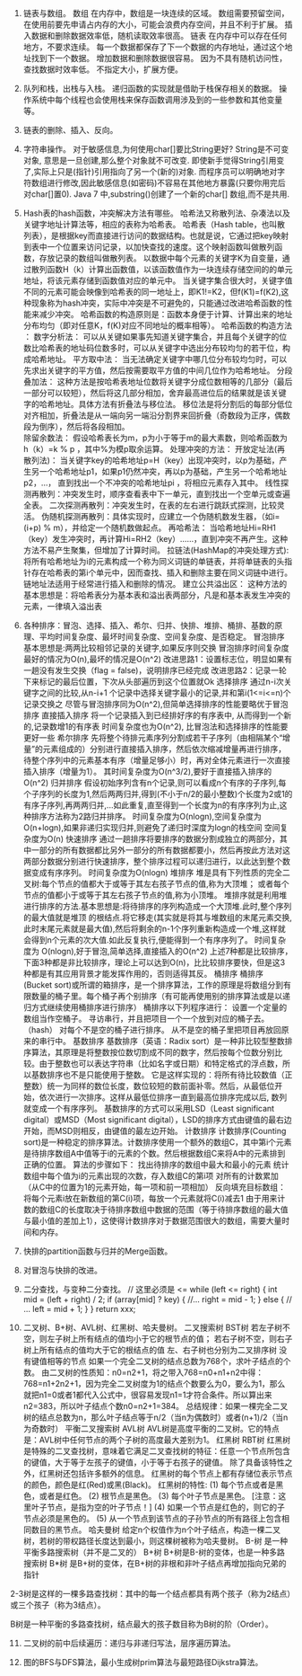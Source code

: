 ﻿1. 链表与数组。
数组
在内存中，数组是一块连续的区域。
数组需要预留空间，在使用前要先申请占内存的大小，可能会浪费内存空间，并且不利于扩展。 
插入数据和删除数据效率低，随机读取效率很高。
链表
在内存中可以存在任何地方，不要求连续。
每一个数据都保存了下一个数据的内存地址，通过这个地址找到下一个数据。
增加数据和删除数据很容易。 
因为不具有随机访问性，查找数据时效率低。
不指定大小，扩展方便。

2. 队列和栈，出栈与入栈。
递归函数的实现就是借助于栈保存相关的数据。
操作系统中每个线程也会使用栈来保存函数调用涉及到的一些参数和其他变量等。

3. 链表的删除、插入、反向。

4. 字符串操作。
对于敏感信息,为何使用char[]要比String更好?
    String是不可变对象, 意思是一旦创建,那么整个对象就不可改变. 即使新手觉得String引用变了,实际上只是(指针)引用指向了另一个(新的)对象.
    而程序员可以明确地对字符数组进行修改,因此敏感信息(如密码)不容易在其他地方暴露(只要你用完后对char[]置0).
Java 7 中,substring()创建了一个新的char[] 数组,而不是共用.

5. Hash表的hash函数，冲突解决方法有哪些。
哈希法又称散列法、杂凑法以及关键字地址计算法等，相应的表称为哈希表。
哈希表（Hash table，也叫散列表），是根据key而直接进行访问的数据结构。也就是说，它通过把key映射到表中一个位置来访问记录，以加快查找的速度。这个映射函数叫做散列函数，存放记录的数组叫做散列表。
以数据中每个元素的关键字K为自变量，通过散列函数H（k）计算出函数值，以该函数值作为一块连续存储空间的的单元地址，将该元素存储到函数值对应的单元中。
当关键字集合很大时，关键字值不同的元素可能会映像到哈希表的同一地址上，即K1!=K2，但f(K1)=f(K2),这种现象称为hash冲突，实际中冲突是不可避免的，只能通过改进哈希函数的性能来减少冲突。
哈希函数的构造原则是：函数本身便于计算、计算出来的地址分布均匀（即对任意K，f(K)对应不同地址的概率相等）。
哈希函数的构造方法 ：
数字分析法：
可以从关键如果事先知道关键字集合，并且每个关键字的位数比哈希表的地址码位数多时，可以从关键字中选出分布较均匀的若干位，构成哈希地址。
平方取中法：
当无法确定关键字中哪几位分布较均匀时，可以先求出关键字的平方值，然后按需要取平方值的中间几位作为哈希地址。
分段叠加法：
这种方法是按哈希表地址位数将关键字分成位数相等的几部分（最后一部分可以较短），然后将这几部分相加，舍弃最高进位后的结果就是该关键字的哈希地址。具体方法有折叠法与移位法。
移位法是将分割后的每部分低位对齐相加，折叠法是从一端向另一端沿分割界来回折叠（奇数段为正序，偶数段为倒序），然后将各段相加。  
除留余数法：
假设哈希表长为m，p为小于等于m的最大素数，则哈希函数为 h（k）=k  %  p ，其中%为模p取余运算。
处理冲突的方法：
开放定址法(再散列法)：
当关键字key的哈希地址p=H（key）出现冲突时，以p为基础，产生另一个哈希地址p1，如果p1仍然冲突，再以p为基础，产生另一个哈希地址p2，…，                            直到找出一个不冲突的哈希地址pi ，将相应元素存入其中。
	线性探测再散列：冲突发生时，顺序查看表中下一单元，直到找出一个空单元或查遍全表。
	二次探测再散列：冲突发生时，在表的左右进行跳跃式探测，比较灵活。
	伪随机探测再散列：具体实现时，应建立一个伪随机数发生器，（如i=(i+p) % m），并给定一个随机数做起点。
再哈希法：
当哈希地址Hi=RH1（key）发生冲突时，再计算Hi=RH2（key）……，直到冲突不再产生。这种方法不易产生聚集，但增加了计算时间。
拉链法(HashMap的冲突处理方式):
将所有哈希地址为i的元素构成一个称为同义词链的单链表，并将单链表的头指针存在哈希表的第i个单元中，因而查找、插入和删除主要在同义词链中进行。链地址法适用于经常进行插入和删除的情况。
建立公共溢出区：
这种方法的基本思想是：将哈希表分为基本表和溢出表两部分，凡是和基本表发生冲突的元素，一律填入溢出表

6. 各种排序：冒泡、选择、插入、希尔、归并、快排、堆排、桶排、基数的原理、平均时间复杂度、最坏时间复杂度、空间复杂度、是否稳定。
冒泡排序
基本思想是:两两比较相邻记录的关键字,如果反序则交换
冒泡排序时间复杂度最好的情况为O(n),最坏的情况是O(n^2) 
改进思路1：设置标志位，明显如果有一趟没有发生交换（flag = false)，说明排序已经完成
改进思路2：记录一轮下来标记的最后位置，下次从头部遍历到这个位置就Ok
选择排序
通过n-i次关键字之间的比较,从n-i+1 个记录中选择关键字最小的记录,并和第i(1<=i<=n)个记录交换之
尽管与冒泡排序同为O(n^2),但简单选择排序的性能要略优于冒泡排序
直接插入排序
将一个记录插入到已经排好序的有序表中, 从而得到一个新的,记录数增1的有序表 
时间复杂度也为O(n^2), 比冒泡法和选择排序的性能要更好一些
希尔排序
先将整个待排元素序列分割成若干子序列（由相隔某个“增量”的元素组成的）分别进行直接插入排序，然后依次缩减增量再进行排序，待整个序列中的元素基本有序（增量足够小）时，再对全体元素进行一次直接插入排序（增量为1）。
其时间复杂度为O(n^3/2),要好于直接插入排序的O(n^2)
归并排序
假设初始序列含有n个记录,则可以看成n个有序的子序列,每个子序列的长度为1,然后两两归并,得到(不小于n/2的最小整数)个长度为2或1的有序子序列,再两两归并,...如此重复,直至得到一个长度为n的有序序列为止,这种排序方法称为2路归并排序。
 时间复杂度为O(nlogn),空间复杂度为O(n+logn),如果非递归实现归并,则避免了递归时深度为logn的栈空间 空间复杂度为O(n)
快速排序
通过一趟排序将要排序的数据分割成独立的两部分，其中一部分的所有数据都比另外一部分的所有数据都要小，然后再按此方法对这两部分数据分别进行快速排序，整个排序过程可以递归进行，以此达到整个数据变成有序序列。
时间复杂度为O(nlogn)
堆排序
堆是具有下列性质的完全二叉树:每个节点的值都大于或等于其左右孩子节点的值,称为大顶堆；
或者每个节点的值都小于或等于其左右孩子节点的值,称为小顶堆。
堆排序就是利用堆进行排序的方法.基本思想是:将待排序的序列构造成一个大顶堆.此时,整个序列的最大值就是堆顶 的根结点.将它移走(其实就是将其与堆数组的末尾元素交换, 此时末尾元素就是最大值),然后将剩余的n-1个序列重新构造成一个堆,这样就会得到n个元素的次大值.如此反复执行,便能得到一个有序序列了。 
时间复杂度为 O(nlogn),好于冒泡,简单选择,直接插入的O(n^2)
上述7种都是比较排序，下面3种都是非比较排序，理论上可以达到O(n)，比比较排序要快，但是这3种都是有其应用背景才能发挥作用的，否则适得其反。
桶排序
桶排序 (Bucket sort)或所谓的箱排序，是一个排序算法，工作的原理是将数组分到有限数量的桶子里。每个桶子再个别排序（有可能再使用别的排序算法或是以递归方式继续使用桶排序进行排序）
桶排序以下列程序进行：
    设置一个定量的数组当作空桶子。
    寻访串行，并且把项目一个一个放到对应的桶子去。（hash）
    对每个不是空的桶子进行排序。
    从不是空的桶子里把项目再放回原来的串行中。
基数排序
基数排序（英语：Radix sort）是一种非比较型整数排序算法，其原理是将整数按位数切割成不同的数字，然后按每个位数分别比较。由于整数也可以表达字符串（比如名字或日期）和特定格式的浮点数，所以基数排序也不是只能使用于整数。
它是这样实现的：将所有待比较数值（正整数）统一为同样的数位长度，数位较短的数前面补零。然后，从最低位开始，依次进行一次排序。这样从最低位排序一直到最高位排序完成以后, 数列就变成一个有序序列。
基数排序的方式可以采用LSD（Least significant digital）或MSD（Most significant digital），LSD的排序方式由键值的最右边开始，而MSD则相反，由键值的最左边开始。
计数排序
计数排序(Counting sort)是一种稳定的排序算法。计数排序使用一个额外的数组C，其中第i个元素是待排序数组A中值等于i的元素的个数。然后根据数组C来将A中的元素排到正确的位置。
算法的步骤如下：
    找出待排序的数组中最大和最小的元素
    统计数组中每个值为i的元素出现的次数，存入数组C的第i项
    对所有的计数累加（从C中的位置为1的元素开始，每一项和前一项相加）
    反向填充目标数组：将每个元素i放在新数组的第C(i)项，每放一个元素就将C(i)减去1
由于用来计数的数组C的长度取决于待排序数组中数据的范围（等于待排序数组的最大值与最小值的差加上1），这使得计数排序对于数据范围很大的数组，需要大量时间和内存。

7. 快排的partition函数与归并的Merge函数。

8. 对冒泡与快排的改进。

9. 二分查找，与变种二分查找。
// 这里必须是 <=
while (left <= right) {
    int mid = (left + right) / 2;
    if (array[mid] ? key) {
        //... right = mid - 1;
    }
    else {
        // ... left = mid + 1;
    }
}
return xxx;

10. 二叉树、B+树、AVL树、红黑树、哈夫曼树。
二叉搜索树           BST树
    若左子树不空，则左子树上所有结点的值均小于它的根节点的值；
    若右子树不空，则右子树上所有结点的值均大于它的根结点的值
    左、右子树也分别为二叉排序树
    没有键值相等的节点
如果一个完全二叉树的结点总数为768个，求叶子结点的个数。
由二叉树的性质知：n0=n2+1，将之带入768=n0+n1+n2中得：768=n1+2n2+1，因为完全二叉树度为1的结点个数要么为0，要么为1，那么就把n1=0或者1都代入公式中，很容易发现n1=1才符合条件。所以算出来n2=383，所以叶子结点个数n0=n2+1=384。
总结规律：如果一棵完全二叉树的结点总数为n，那么叶子结点等于n/2（当n为偶数时）或者(n+1)/2（当n为奇数时）
平衡二叉搜索树     AVL树
    AVL树是高度平衡的二叉树。它的特点是：AVL树中任何节点的两个子树的高度最大差别为1。 
红黑树                 RBT树
    红黑树是特殊的二叉查找树，意味着它满足二叉查找树的特征：任意一个节点所包含的键值，大于等于左孩子的键值，小于等于右孩子的键值。
    除了具备该特性之外，红黑树还包括许多额外的信息。
    红黑树的每个节点上都有存储位表示节点的颜色，颜色是红(Red)或黑(Black)。
    红黑树的特性:
    (1) 每个节点或者是黑色，或者是红色。
    (2) 根节点是黑色。
    (3) 每个叶子节点是黑色。 [注意：这里叶子节点，是指为空的叶子节点！]
    (4) 如果一个节点是红色的，则它的子节点必须是黑色的。
    (5) 从一个节点到该节点的子孙节点的所有路径上包含相同数目的黑节点。
哈夫曼树
    给定n个权值作为n个叶子结点，构造一棵二叉树，若树的带权路径长度达到最小，则这棵树被称为哈夫曼树。
B-树                    是一种平衡多路搜索树（并不是二叉的）
B+树                     B+树是B-树的变体，也是一种多路搜索树
B*树                     是B+树的变体，在B+树的非根和非叶子结点再增加指向兄弟的指针


2-3树是这样的一棵多路查找树：其中的每一个结点都具有两个孩子（称为2结点）或三个孩子（称为3结点）。


B树是一种平衡的多路查找树，结点最大的孩子数目称为B树的阶（Order）。


11. 二叉树的前中后续遍历：递归与非递归写法，层序遍历算法。

12. 图的BFS与DFS算法，最小生成树prim算法与最短路径Dijkstra算法。









